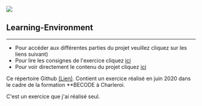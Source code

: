 ![](https://becode.org/app/uploads/2020/03/cropped-becode-logo-seal.png)

Learning-Environment
--------------------
--------------------
* Pour accéder aux différentes parties du projet veuillez cliquez sur les liens suivant)
* Pour lire les consignes de l'exercice cliquez [ici](https://github.com/becodeorg/CRL-Woods-3.21/blob/master/LearningPath/01.The-Field/05.HTML-CSS/1-exercice-markdown-to-html.md)  
* Pour voir directement le contenu du projet cliquez [ici](https://linardjeremy.github.io/Learning-Environment/)  

Ce répertoire Github  [(Lien)](https://github.com/LinardJeremy/Learning-Environment). 
Contient un exercice réalisé en juin 2020 dans le cadre de la formation **BECODE à Charleroi.

C'est un exercice que j'ai réalisé seul.



